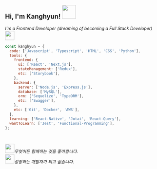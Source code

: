 ## Hi, I'm Kanghyun! <img src="https://media.giphy.com/media/VgCDAzcKvsR6OM0uWg/giphy.gif" width="45"> 

<em>I'm a Frontend Developer (dreaming of becoming a Full Stack Developer)<img src="https://media.giphy.com/media/WUlplcMpOCEmTGBtBW/giphy.gif" width="30"> </em>

```js
const kanghyun = {
  code: ['Javascript', 'Typescript', 'HTML', 'CSS', 'Python'],
  tools: {
    frontend: {
      ui: ['React', 'Next.js'],
      stateManagement: ['Redux'],
      etc: ['Storybook'],
    },
    backend: {
      server: ['Node.js', 'Express.js'],
      database: ['MySQL'],
      orm: ['Sequelize', 'TypeORM'],
      etc: ['Swagger'],
    },
    etc: ['Git', 'Docker', 'AWS'],
  },
  learning: ['React-Native', 'Jotai', 'React-Query'],
  wantToLearn: ['Jest', 'Functional-Programming'],
};
```
</br>

<em><img src="https://media.giphy.com/media/LnQjpWaON8nhr21vNW/giphy.gif" width="30">무엇이든 함께하는 것을 좋아합니다.</br><img src="https://media.giphy.com/media/mGcNjsfWAjY5AEZNw6/giphy.gif" width="30">성장하는 개발자가 되고 싶습니다.</em>
